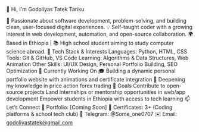 👋 Hi, I'm Godoliyas Tatek Tariku

🚀 Passionate about software development, problem-solving, and building clean, user-focused digital experiences.
💡 Self-taught coder with a growing interest in web development, automation, and open-source collaboration.
🌍 Based in Ethiopia | 📚 High school student aiming to study computer science abroad.
🔧 Tech Stack & Interests
Languages: Python, HTML, CSS
Tools: Git & GitHub, VS Code
Learning: Algorithms & Data Structures, Web Animation
Other Skills: UI/UX Design, Personal Portfolio Building, SEO Optimization
🌱 Currently Working On
🎓 Building a dynamic personal portfolio website with animations and certificate integration
🧠 Deepening my knowledge in price action forex trading
📌 Goals
Contribute to open-source projects
Land internships or mentorship opportunities in web/app development
Empower students in Ethiopia with access to tech learning
📫 Let’s Connect
💼 Portfolio: [Coming Soon]
🧾 Certificates: 3+ (Coding platforms & school tech club)
📩 Telegram: @Some_one0707
✉️ Email: godoliyastatek@gmail.com
